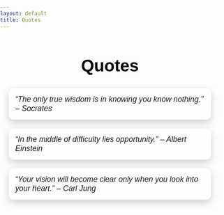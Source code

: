 ```yaml
---
layout: default
title: Quotes
---
```


<style>
  body {
    margin: 0;
    padding: 0;
    background: url('/assets/images/nerdvana-bg.png') no-repeat center center fixed;
    background-size: cover;
    font-family: Arial, sans-serif;
  }

  /* === HOME BUTTON === */
  .home-button {
    position: fixed;
    top: 20px;
    left: 20px;
    width: 40px;
    height: 40px;
    z-index: 1000;
    text-decoration: none;
  }

  .home-icon {
    width: 100%;
    height: 100%;
    display: block;
    background: url('/assets/images/home-icon.png') no-repeat center center;
    background-size: contain;
  }

  h1 {
    text-align: center;
    color: #000;
    font-size: 2.4rem;
    margin: 60px auto 30px;
    text-shadow: 1px 1px 3px rgba(255,255,255,0.7);
  }

  .quote-list {
    max-width: 800px;
    margin: 0 auto 50px;
    padding: 0 20px;
    list-style: none;
  }

  .quote-list li {
    margin: 20px 0;
    padding: 15px;
    background: rgba(255,255,255,0.8);
    border-radius: 12px;
    box-shadow: 0 6px 18px rgba(0,0,0,0.2);
    font-size: 1.1rem;
    font-style: italic;
  }
</style>

<!-- Home Button -->
<a href="https://www.wizewisdom.com/" class="home-button">
  <span class="home-icon"></span>
</a>

<h1>Quotes</h1>
<ul class="quote-list">
  <li>“The only true wisdom is in knowing you know nothing.” – Socrates</li>
  <li>“In the middle of difficulty lies opportunity.” – Albert Einstein</li>
  <li>“Your vision will become clear only when you look into your heart.” – Carl Jung</li>
</ul>
